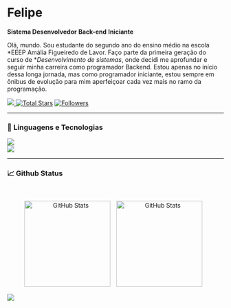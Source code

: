 # Felipe

**Sistema Desenvolvedor** **Back-end** **Iniciante**

Olá, mundo. Sou estudante do segundo ano do ensino médio na escola *EEEP Amália Figueiredo de Lavor. Faço parte da primeira geração do curso de **Desenvolvimento de sistemas*, onde decidi me aprofundar e seguir minha carreira como programador Backend. Estou apenas no início dessa longa jornada, mas como programador iniciante, estou sempre em ônibus de evolução para mim aperfeiçoar cada vez mais no ramo da programação.

<p align="left">
    <!-- Profile views-->
    <a href="https://github.com/FelipeBezerrakkj" target="_blank">
    <img src="https://komarev.com/ghpvc/?username=FelipeBezerrakkj&label=Profile%20views&color=5e81ac&style=for-the-badge&logo=github&logoColor=white&Color=black" 
    <a href="https://github.com/FelipeBezerrakkj?tab=repositories&sort=stargazers" target="_blank">
    <img alt="Total Stars" title="Total stars on GitHub"
        src="https://img.shields.io/github/stars/FelipeBezerrakkj?style=for-the-badge&label=Stars&color=bf616a&logo=github" /></a>
    <!-- Followers with GitHub Logo -->
    <a href="https://github.com/FelipeBezerrakkj?tab=followers" target="_blank">
    <img alt="Followers" title="Follow me on GitHub"
        src="https://img.shields.io/github/followers/FelipeBezerrakkj?style=for-the-badge&label=Followers&color=5e81ac&logo=github" />
    </a>
    </a>
</p>

---
<h3 alinhar="centro">🤖 Linguagens e Tecnologias </h3>

<div alinhar="centro">
  <img src="https://skillicons.dev/icons?i=html,css,python,mysql" /><br>
    <img src="https://skillicons.dev/icons?i=vscode,pycharm,figma,windows" /><br>

 ---
<h3 align="left">📈 Github Status </h3>

<br>

<p align="center">
  <img 
    alt="GitHub Stats" 
    height="200" 
    style="padding-right: 10px;" 
    src="https://github-readme-stats.vercel.app/api?username=FelipeBezerrakkj&show_icons=true&theme=dark&include_all_commits=true&locale=en" 
  />
  <img 
    alt="GitHub Stats" 
    height="200"
    style="padding-right: 10px;" 
    src="https://github-readme-stats.vercel.app/api/top-langs/?username=FelipeBezerrakkj&theme=dark&layout=compact" 
  />

</p>


<div alinhar="centro"> 
  <a href = "mailto:felipedossantosbezerra94@gmail.com"><img src="https://img.shields.io/badge/-Gmail-%23333?style=for-the-badge&logo=gmail&logoColor=branco" alvo="_em branco"></a>
  
</div>
